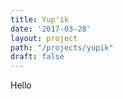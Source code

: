 ```yaml
---
title: Yup'ik
date: '2017-03-28'
layout: project
path: "/projects/yupik"
draft: false
---
```


Hello

